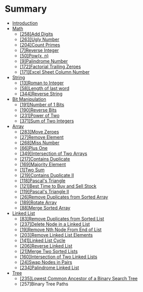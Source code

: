 # Summary

* [Introduction](README.md)
* [Math](mathmd.md)
   * [[258]Add Digits](add_digits.md)
   * [[263]Ugly Number](ugly_number.md)
   * [[204]Count Primes](count_primes.md)
   * [[7]Reverse Integer](reverse_integer.md)
   * [[50]Pow(x, n)](powx,_n.md)
   * [[9]Palindrome Number](palindrome_number.md)
   * [[172]Factorial Trailing Zeroes](factorial_trailing_zeroes.md)
   * [[171]Excel Sheet Column Number](excel_sheet_column_number.md)
* [String](string.md)
   * [[13]Roman to Integer](roman_to_integer.md)
   * [[58]Length of last word](length_of_last_word.md)
   * [[344]Reverse String](reverse_string.md)
* [Bit Manipulation](bit_manipulation.md)
   * [[191]Number of 1 Bits](number_of_1_bits.md)
   * [[190]Reverse Bits](reverse_bits.md)
   * [[231]Power of Two](power_of_two.md)
   * [[371]Sum of Two Integers](sum_of_two_integers.md)
* [Array](array.md)
   * [[283]Move Zeroes](move_zeroes.md)
   * [[27]Remove Element](remove_element.md)
   * [[268]Miss Number](miss_number.md)
   * [[66]Plus One](plus_one.md)
   * [[349]Intersection of Two Arrays](intersection_of_two_arrays.md)
   * [[217]Contains Duplicate](contains_duplicate.md)
   * [[169]Majority Element](majority_element.md)
   * [[1]Two Sum](two_sum.md)
   * [[219]Contains Duplicate II](contains_duplicate_ii.md)
   * [[118]Pascal's Triangle](pascals_triangle.md)
   * [[121]Best Time to Buy and Sell Stock](best_time_to_buy_and_sell_stock.md)
   * [[119]Pascal's Triangle II](pascals_triangle_ii.md)
   * [[26]Remove Duplicates from Sorted Array](remove_duplicates_from_sorted_array.md)
   * [[189]Rotate Array]([189]rotate_array.md)
   * [[88]Merge Sorted Array](merge_sorted_array.md)
* [Linked List](linked_list.md)
   * [[83]Remove Duplicates from Sorted List](remove_duplicates_from_sorted_list.md)
   * [[237]Delete Node in a Linked List](delete_node_in_a_linked_list.md)
   * [[19]Remove Nth Node From End of List](remove_nth_node_from_end_of_list.md)
   * [[203]Remove Linked List Elements](remove_linked_list_elements.md)
   * [[141]Linked List Cycle](linked_list_cycle.md)
   * [[206]Reverse Linked List](reverse_linked_list.md)
   * [[21]Merge Two Sorted Lists](merge_two_sorted_lists.md)
   * [[160]Intersection of Two Linked Lists](intersection_of_two_linked_lists.md)
   * [[24]Swap Nodes in Pairs](swap_nodes_in_pairs.md)
   * [[234]Palindrome Linked List](palindrome_linked_list.md)
* [Tree](tree.md)
   * [[235]Lowest Common Ancestor of a Binary Search Tree](lowest_common_ancestor_of_a_binary_search_tre.md)
   * [257]Binary Tree Paths

